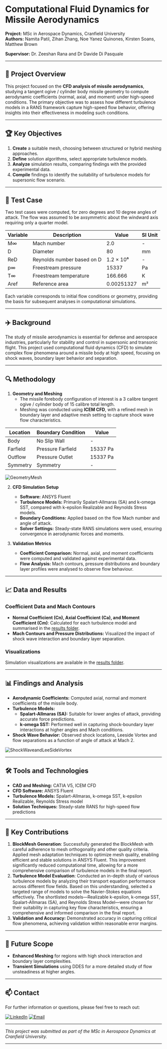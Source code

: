# Computational Fluid Dynamics for Missile Aerodynamics

**Project:** MSc in Aerospace Dynamics, Cranfield University  
**Authors:** Namita Patil, Zihan Zhang, Noe Yanez Quinones, Kirsten Soans, Matthew Brown

**Supervisor:** Dr. Zeeshan Rana and Dr Davide Di Pasquale 

---

## 📖 Project Overview

This project focused on the **CFD analysis of missile aerodynamics**, studying a tangent ogive / cylinder body missile geometry to compute aerodynamic coefficients (normal, axial, and moment) under high-speed conditions. The primary objective was to assess how different turbulence models in a RANS framework capture high-speed flow behavior, offering insights into their effectiveness in modeling such conditions.

---

## 🏆 Key Objectives

1. **Create** a suitable mesh, choosing between structured or hybrid meshing approaches.
2. **Define** solution algorithms, select appropriate turbulence models.
4. **Analyze** simulation results, comparing findings with the provided experimental data.
5. **Compile** findings to identify the suitability of turbulence models for supersonic flow scenario.
---
## 🧪 Test Case 

Two test cases were computed, for zero degrees and 10 degree angles of attack. The flow was assumed to be axsymmetric about the windward axis requiring only a quarter model. 

<div align="center">
  
| Variable | Description                   | Value         | SI Unit       |
|----------|-------------------------------|---------------|---------------|
| M∞       | Mach number                   | 2.0           | -             |
| D        | Diameter                      | 80            | mm            |
| ReD      | Reynolds number based on D    | 1.2 × 10⁶     | -             |
| p∞       | Freestream pressure           | 15337         | Pa            |
| T∞       | Freestream temperature        | 166.666       | K             |
| Aref     | Reference area                | 0.00251327    | m²            |

</div>

Each variable corresponds to initial flow conditions or geometry, providing the basis for subsequent analyses in computational simulations.

---

## ✈️ Background

The study of missile aerodynamics is essential for defense and aerospace industries, particularly for stability and control in supersonic and transonic flight. This project used computational fluid dynamics (CFD) to simulate complex flow phenomena around a missile body at high speed, focusing on shock waves, boundary layer behavior and separation.

---

## 🔍 Methodology

1. **Geometry and Meshing**  
   - The missile forebody configuration of interest is a 3 calibre tangent ogive / cylinder body of 15 calibre total length. 
   - Meshing was conducted using **ICEM CFD**, with a refined mesh in boundary layer and adaptive mesh setting to capture shock wave flow characteristics.

<div align="center">

|Location | Boundary Condition                   | Value         |
|----------|-------------------------------|---------------|
| Body      | No Slip Wall                   |-          |
| Farfield | Pressure Farfield                     | 15337 Pa          |
| Outflow  | Pressure Outlet    | 15337 Pa    | 
| Symmetry     | Symmetry           | -         |

</div> 

![GeometryMesh](results/GeometryandBlockMesh.png) 

2. **CFD Simulation Setup**  
   - **Software:** ANSYS Fluent
   - **Turbulence Models:** Primarily Spalart-Allmaras (SA) and k-omega SST, compared with k-epsilon Realizable and Reynolds Stress models.
   - **Boundary Conditions:** Applied based on the flow Mach number and angle of attack.
   - **Solver Settings:** Steady-state RANS simulations were used, ensuring convergence in aerodynamic forces and moments.

3. **Validation Metrics**  
   - **Coefficient Comparison:** Normal, axial, and moment coefficients were computed and validated against experimental data.
   - **Flow Analysis:** Mach contours, pressure distributions and boundary layer profiles were analysed to observe flow behaviour.

---
## 📈 Data and Results

### Coefficient Data and Mach Contours

- **Normal Coefficient (Cn), Axial Coefficient (Ca), and Moment Coefficient (Cm)**: Calculated for each turbulence model and summarised in the [results folder](./results).
- **Mach Contours and Pressure Distributions:** Visualized the impact of shock wave interaction and boundary layer separation.

### Visualizations

Simulation visualizations are available in the [results folder](./results).

---


## 📊 Findings and Analysis

- **Aerodynamic Coefficients:** Computed axial, normal and moment coefficients of the missile body.
- **Turbulence Models:**  
   - **Spalart-Allmaras (SA):** Suitable for lower angles of attack, providing accurate force predictions.
   - **k-omega SST:** Performed well in capturing shock-boundary layer interactions at higher angles and Mach conditions.
- **Shock Wave Behavior:** Observed shock locations, Leeside Vortex and flow separations as a function of angle of attack at Mach 2.

![ShockWaveandLeeSideVortex](results/MeshAdaption-ShockWaveAndLeesideVotexArea.png) 

---

## 🛠️ Tools and Technologies

- **CAD and Meshing:** CATIA V5, ICEM CFD
- **CFD Software:** ANSYS Fluent
- **Turbulence Models:** Spalart-Allmaras, k-omega SST, k-epsilon Realizable, Reynolds Stress model
- **Solution Techniques:** Steady-state RANS for high-speed flow predictions

---

## 📌 Key Contributions

1. **BlockMesh Generation**: Successfully generated the BlockMesh with careful adherence to mesh orthogonality and other quality criteria. Applied mesh adaptation techniques to optimize mesh quality, enabling efficient and stable solutions in ANSYS Fluent. This improvement significantly reduced computational time, allowing for a more comprehensive comparison of turbulence models in the final report.
2. **Turbulence Model Evaluation**: Conducted an in-depth study of various turbulence models by analyzing their transport equation performance across different flow fields. Based on this understanding, selected a targeted range of models to solve the Navier-Stokes equations effectively. The shortlisted models—Realizable k-epsilon, k-omega SST, Spalart-Allmaras (SA), and Reynolds Stress Model—were chosen for their suitability in capturing key flow characteristics, ensuring a comprehensive and informed comparison in the final report.
3. **Validation and Accuracy:** Demonstrated accuracy in capturing critical flow phenomena, achieving validation within reasonable error margins.

---


## 📝 Future Scope

- **Enhanced Meshing** for regions with high shock interaction and boundary layer complexities.
- **Transient Simulations** using DDES for a more detailed study of flow unsteadiness at higher angles.

---

## 📫 Contact

For further information or questions, please feel free to reach out:

[![LinkedIn](https://img.shields.io/badge/-LinkedIn-blue?style=flat&logo=linkedin&logoColor=white)](https://www.linkedin.com/in/namita-rajendra-patil/) [![Email](https://img.shields.io/badge/-Gmail-red?style=flat&logo=gmail&logoColor=white)](mailto:namitapatil1995@gmail.com)

---

*This project was submitted as part of the MSc in Aerospace Dynamics at Cranfield University.*

---
